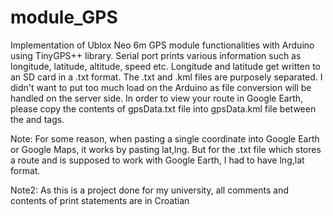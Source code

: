 # module_GPS
Implementation of Ublox Neo 6m GPS module functionalities with Arduino using TinyGPS++ library. Serial port prints various information such as longitude, latitude, altitude, speed etc. Longitude and latitude get written to an SD card in a .txt format. The .txt and .kml files are purposely separated. I didn't want to put too much load on the Arduino as file conversion will be handled on the server side.
In order to view your route in Google Earth, please copy the contents of gpsData.txt file into gpsData.kml file between the <coordinates> and </coordinates> tags.

Note: For some reason, when pasting a single coordinate into Google Earth or Google Maps, it works by pasting lat,lng. But for the .txt file which stores a route and is supposed to work with Google Earth, I had to have lng,lat format.

Note2: As this is a project done for my university, all comments and contents of print statements are in Croatian

